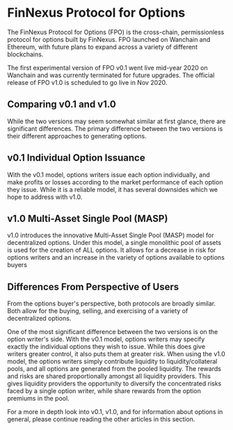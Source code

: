 # FinNexus Protocol for Options
The FinNexus Protocol for Options (FPO) is the cross-chain, permissionless protocol for options built by FinNexus. FPO launched on Wanchain and Ethereum, with future plans to expand across a variety of different blockchains.

The first experimental version of FPO v0.1 went live mid-year 2020 on Wanchain and was currently terminated for future upgrades. The official release of FPO v1.0 is scheduled to go live in Nov 2020.

## Comparing v0.1 and v1.0

While the two versions may seem somewhat similar at first glance, there are significant differences. The primary difference between the two versions is their different approaches to generating options.

## v0.1 Individual Option Issuance

With the v0.1 model, options writers issue each option individually, and make profits or losses according to the market performance of each option they issue. While it is a reliable model, it has several downsides which we hope to address with v1.0.

## v1.0 Multi-Asset Single Pool (MASP)

v1.0 introduces the innovative Multi-Asset Single Pool (MASP) model for decentralized options. Under this model, a single monolithic pool of assets is used for the creation of ALL options. It allows for a decrease in risk for options writers and an increase in the variety of options available to options buyers

## Differences From Perspective of Users

From the options buyer's perspective, both protocols are broadly similar. Both allow for the buying, selling, and exercising of a variety of decentralized options.

One of the most significant difference between the two versions is on the option writer's side. With the v0.1 model, options writers may specify exactly the individual options they wish to issue. While this does give writers greater control, it also puts them at greater risk. When using the v1.0 model, the options writers simply contribute liquidity to liquidity/collateral pools, and all options are generated from the pooled liquidity. The rewards and risks are shared proportionally amongst all liquidity providers. This gives liquidity providers the opportunity to diversify the concentrated risks faced by a single option writer, while share rewards from the option premiums in the pool.

For a more in depth look into v0.1, v1.0, and for information about options in general, please continue reading the other articles in this section.
